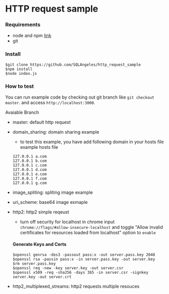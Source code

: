 # HTTP request sample

### Requirements
* node and npm [link](https://www.npmjs.com/get-npm)
* git
### Install
```
$git clone https://github.com/SQLAngeles/http_request_sample
$npm install
$node index.js
```
### How to test
You can run example code by checking out git branch like `git checkout master`. and access `http://localhost:3000`.

Avaiable Branch
* master: default http request
* domain_sharing: domain sharing example
  * to test this example, you have add following domain in your hosts file
  example hosts file
  ```
  127.0.0.1 a.com
  127.0.0.1 b.com
  127.0.0.1 c.com
  127.0.0.1 d.com
  127.0.0.1 e.com
  127.0.0.1 f.com
  127.0.0.1 g.com
  ```
* image_spliting: spliting image example
* uri_scheme: base64 image exmaple
* http2: http2 simple reqeust
  * turn off security for localhost in chrome
  input `chrome://flags/#allow-insecure-localhost` and toggle "Allow invalid certificates for resources loaded from localhost" option to `enable`
  
  #### Generate Keys and Certs
  ```
  $openssl genrsa -des3 -passout pass:x -out server.pass.key 2048
  $openssl rsa -passin pass:x -in server.pass.key -out server.key
  $rm server.pass.key
  $openssl req -new -key server.key -out server.csr
  $openssl x509 -req -sha256 -days 365 -in server.csr -signkey server.key -out server.crt
  ```
* http2_multiplexed_streams: http2 requests multiple resouces
